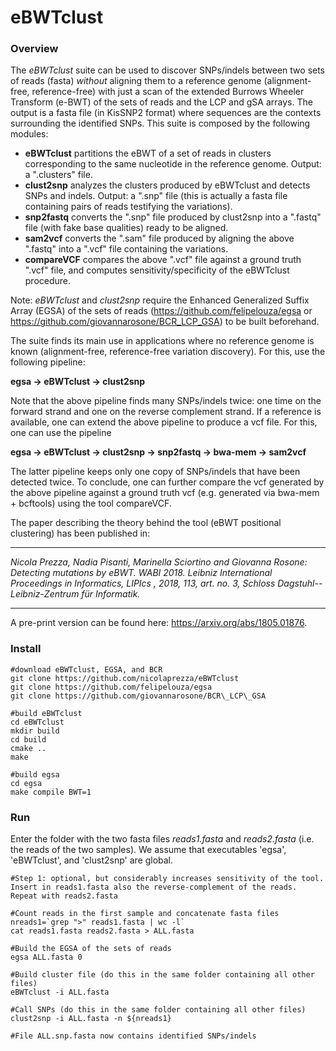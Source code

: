 # eBWTclust

### Overview

The *eBWTclust* suite can be used to discover SNPs/indels between two sets of reads (fasta) *without* aligning them to  a reference genome (alignment-free, reference-free) with just a scan of the extended Burrows Wheeler Transform (e-BWT) of the sets of reads and the LCP and gSA arrays. The output is a fasta file (in KisSNP2 format) where sequences are the contexts surrounding the identified SNPs.  This suite is composed by the following modules: 

- **eBWTclust** partitions the eBWT of a set of reads in clusters corresponding to the same nucleotide in the reference genome. Output: a ".clusters" file.
- **clust2snp** analyzes the clusters produced by eBWTclust and detects SNPs and indels. Output: a ".snp" file (this is actually a fasta file containing pairs of reads testifying the variations).
- **snp2fastq** converts the ".snp" file produced by clust2snp into a ".fastq" file (with fake base qualities) ready to be aligned.
- **sam2vcf** converts the ".sam" file produced by aligning the above ".fastq" into a ".vcf" file containing the variations. 
- **compareVCF** compares the above ".vcf" file against a ground truth ".vcf" file, and computes sensitivity/specificity of the eBWTclust procedure. 

Note: *eBWTclust* and *clust2snp* require the Enhanced Generalized Suffix Array (EGSA) of the sets of reads (https://github.com/felipelouza/egsa or https://github.com/giovannarosone/BCR_LCP_GSA) to be built beforehand. 

The suite finds its main use in applications where no reference genome is known (alignment-free, reference-free variation discovery). For this, use the following pipeline:

**egsa -> eBWTclust -> clust2snp** 

Note that the above pipeline finds many SNPs/indels twice: one time on the forward strand and one on the reverse complement strand. If a reference is available, one can extend the above pipeline to produce a vcf file. For this, one can use the pipeline 

**egsa -> eBWTclust -> clust2snp -> snp2fastq -> bwa-mem -> sam2vcf**

The latter pipeline keeps only one copy of SNPs/indels that have been detected twice. To conclude, one can further compare the vcf generated by the above pipeline against a ground truth vcf (e.g. generated via bwa-mem + bcftools) using the tool compareVCF.

The paper describing the theory behind the tool (eBWT positional clustering) has been published in:

---

*Nicola Prezza, Nadia Pisanti, Marinella Sciortino and Giovanna Rosone: Detecting mutations by eBWT. WABI 2018. Leibniz International Proceedings in Informatics, LIPIcs , 2018, 113, art. no. 3, Schloss Dagstuhl--Leibniz-Zentrum für Informatik.*

---

A pre-print version can be found here: https://arxiv.org/abs/1805.01876. 


### Install

~~~~
#download eBWTclust, EGSA, and BCR
git clone https://github.com/nicolaprezza/eBWTclust
git clone https://github.com/felipelouza/egsa
git clone https://github.com/giovannarosone/BCR\_LCP\_GSA

#build eBWTclust
cd eBWTclust
mkdir build
cd build
cmake ..
make

#build egsa
cd egsa
make compile BWT=1
~~~~

### Run

Enter the folder with the two fasta files _reads1.fasta_  and _reads2.fasta_ (i.e. the reads of the two samples). We assume that executables 'egsa', 'eBWTclust', and 'clust2snp' are global. 

~~~~
#Step 1: optional, but considerably increases sensitivity of the tool. Insert in reads1.fasta also the reverse-complement of the reads. Repeat with reads2.fasta

#Count reads in the first sample and concatenate fasta files
nreads1=`grep ">" reads1.fasta | wc -l`
cat reads1.fasta reads2.fasta > ALL.fasta

#Build the EGSA of the sets of reads
egsa ALL.fasta 0

#Build cluster file (do this in the same folder containing all other files)
eBWTclust -i ALL.fasta

#Call SNPs (do this in the same folder containing all other files)
clust2snp -i ALL.fasta -n ${nreads1}

#File ALL.snp.fasta now contains identified SNPs/indels

~~~~
